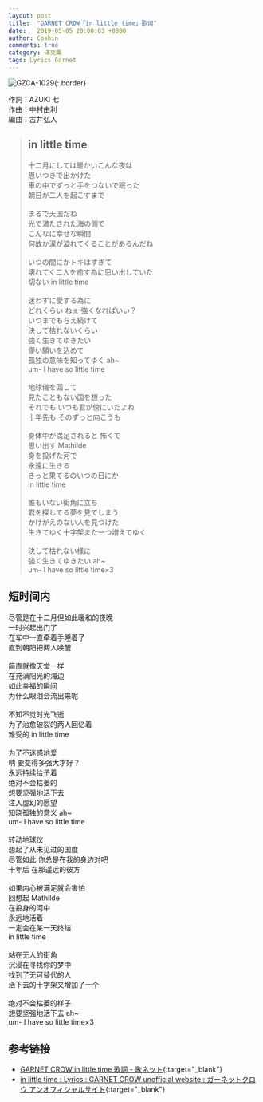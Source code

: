 ```yaml
---
layout: post
title:  "GARNET CROW「in little time」歌词"
date:   2019-05-05 20:00:03 +0800
author: Coshin
comments: true
category: 译文集
tags: Lyrics Garnet
---
```

![GZCA-1029](https://ganekuro.github.io/images/discography/single/GZCA-1029.jpg){:.border}

作詞：AZUKI 七<br>
作曲：中村由利<br>
編曲：古井弘人

<blockquote class="original">
  <h2>in little time</h2>
  <p>
    十二月にしては暖かいこんな夜は<br>
    思いつきで出かけた<br>
    車の中でずっと手をつないで眠った<br>
    朝日が二人を起こすまで<br>
    <br>
    まるで天国だね<br>
    光で満たされた海の側で<br>
    こんなに幸せな瞬間<br>
    何故か涙が溢れてくることがあるんだね<br>
    <br>
    いつの間にかトキはすぎて<br>
    壊れてく二人を癒す為に思い出していた<br>
    切ない in little time<br>
    <br>
    迷わずに愛する為に<br>
    どれくらい ねぇ 強くなればいい？<br>
    いつまでも与え続けて<br>
    決して枯れないくらい<br>
    強く生きてゆきたい<br>
    儚い願いを込めて<br>
    孤独の意味を知ってゆく ah~<br>
    um- I have so little time<br>
    <br>
    地球儀を回して<br>
    見たこともない国を想った<br>
    それでも いつも君が傍にいたよね<br>
    十年先も そのずっと向こうも<br>
    <br>
    身体中が満足されると 怖くて<br>
    思い出す Mathilde<br>
    身を投げた河で<br>
    永遠に生きる<br>
    きっと果てるのいつの日にか<br>
    in little time<br>
    <br>
    誰もいない街角に立ち<br>
    君を探してる夢を見てしまう<br>
    かけがえのない人を見つけた<br>
    生きてゆく十字架また一つ増えてゆく<br>
    <br>
    決して枯れない様に<br>
    強く生きてゆきたい ah~<br>
    um- I have so little time×3
  </p>
</blockquote>

<div class="translation">
  <h2>短时间内</h2>
  <p>
    尽管是在十二月但如此暖和的夜晚<br>
    一时兴起出门了<br>
    在车中一直牵着手睡着了<br>
    直到朝阳把两人唤醒<br>
    <br>
    简直就像天堂一样<br>
    在充满阳光的海边<br>
    如此幸福的瞬间<br>
    为什么眼泪会流出来呢<br>
    <br>
    不知不觉时光飞逝<br>
    为了治愈破裂的两人回忆着<br>
    难受的 in little time<br>
    <br>
    为了不迷惑地爱<br>
    呐 要变得多强大才好？<br>
    永远持续给予着<br>
    绝对不会枯萎的<br>
    想要坚强地活下去<br>
    注入虚幻的愿望<br>
    知晓孤独的意义 ah~<br>
    um- I have so little time<br>
    <br>
    转动地球仪<br>
    想起了从未见过的国度<br>
    尽管如此 你总是在我的身边对吧<br>
    十年后 在那遥远的彼方<br>
    <br>
    如果内心被满足就会害怕<br>
    回想起 Mathilde<br>
    在投身的河中<br>
    永远地活着<br>
    一定会在某一天终结<br>
    in little time<br>
    <br>
    站在无人的街角<br>
    沉浸在寻找你的梦中<br>
    找到了无可替代的人<br>
    活下去的十字架又增加了一个<br>
    <br>
    绝对不会枯萎的样子<br>
    想要坚强地活下去 ah~<br>
    um- I have so little time×3
  </p>
</div>

## 参考链接

* [GARNET CROW in little time 歌詞 - 歌ネット](https://www.uta-net.com/song/20143/){:target="_blank"}
* [in little time : Lyrics : GARNET CROW unofficial website : ガーネットクロウ アンオフィシャルサイト](https://ganekuro.github.io/lyrics/original/in-little-time.html){:target="_blank"}
